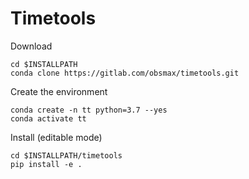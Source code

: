 # Timetools

Download 
```
cd $INSTALLPATH
conda clone https://gitlab.com/obsmax/timetools.git
```

Create the environment
```
conda create -n tt python=3.7 --yes
conda activate tt
```

Install (editable mode)
```
cd $INSTALLPATH/timetools
pip install -e .
```